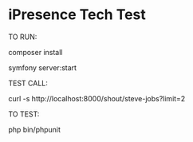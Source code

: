 # iPresence Tech Test 

TO RUN: 

composer install

symfony server:start


TEST CALL:

curl -s http://localhost:8000/shout/steve-jobs?limit=2


TO TEST: 

php bin/phpunit
